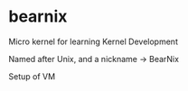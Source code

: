 # bearnix
Micro kernel for learning Kernel Development

Named after Unix, and a nickname -> BearNix

Setup of VM


